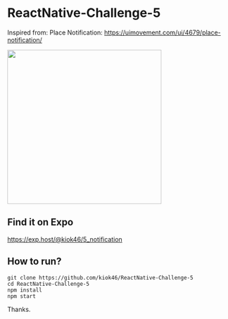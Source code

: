 # ReactNative-Challenge-5

Inspired from: Place Notification: https://uimovement.com/ui/4679/place-notification/

<img src="https://user-images.githubusercontent.com/7335120/34909336-50677936-f8c5-11e7-8f3c-688ba68e2ba3.gif" width="350">

## Find it on Expo

https://exp.host/@kiok46/5_notification

## How to run?

```
git clone https://github.com/kiok46/ReactNative-Challenge-5
cd ReactNative-Challenge-5
npm install
npm start
```

Thanks.
